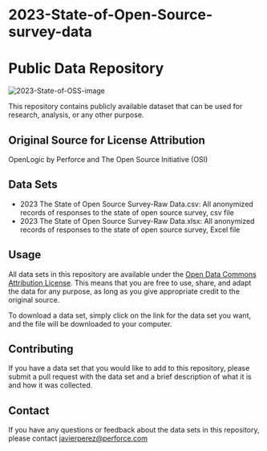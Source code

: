 # 2023-State-of-Open-Source-survey-data
# Public Data Repository
![2023-State-of-OSS-image](https://user-images.githubusercontent.com/5347097/216159262-bc12039d-b9d4-4f8c-9867-0d886058e73e.png)


This repository contains publicly available dataset that can be used for research, analysis, or any other purpose.


## Original Source for License Attribution

OpenLogic by Perforce and The Open Source Initiative (OSI)


## Data Sets

- 2023 The State of Open Source Survey-Raw Data.csv: All anonymized records of responses to the state of open source survey, csv file
- 2023 The State of Open Source Survey-Raw Data.xlsx: All anonymized records of responses to the state of open source survey, Excel file


## Usage

All data sets in this repository are available under the [Open Data Commons Attribution License](https://opendatacommons.org/licenses/by/). This means that you are free to use, share, and adapt the data for any purpose, as long as you give appropriate credit to the original source.

To download a data set, simply click on the link for the data set you want, and the file will be downloaded to your computer.


## Contributing

If you have a data set that you would like to add to this repository, please submit a pull request with the data set and a brief description of what it is and how it was collected.


## Contact

If you have any questions or feedback about the data sets in this repository, please contact javierperez@perforce.com
